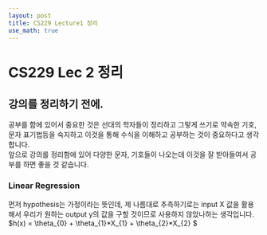 ```yaml
---
layout: post
title: CS229 Lecture1 정리
use_math: true
---
```


# CS229 Lec 2 정리 
## __강의를 정리하기 전에.__
공부를 함에 있어서 중요한 것은 선대의 학자들이 정리하고 그렇게 쓰기로 약속한 기호, 문자 표기법등을 숙지하고 이것을 통해 수식을 이해하고 공부하는 것이 중요하다고 생각합니다.<br/>
앞으로 강의를 정리함에 있어 다양한 문자, 기호들이 나오는데 이것을 잘 받아들여서 공부를 하면 좋을 것 같습니다.

### Linear Regression
먼저 hypothesis는 가정이라는 뜻인데, 제 나름대로 추측하기로는 input X 값을 활용해서 우리가 원하는 output y의 값을 구할 것이므로 사용하지 않았나하는 생각입니다.<br/>
$h(x) = \theta_{0} + \theta_{1}*X_{1} + \theta_{2}*X_{2} $ 
